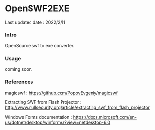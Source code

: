 # OpenSWF2EXE

Last updated date : 2022/2/11

### Intro

OpenSource swf to exe converter.

### Usage

coming soon.

### References

magicswf : https://github.com/PopovEvgeniy/magicswf

Extracting SWF from Flash Projector : http://www.nullsecurity.org/article/extracting_swf_from_flash_projector

Windows Forms documentation : https://docs.microsoft.com/en-us/dotnet/desktop/winforms/?view=netdesktop-6.0
